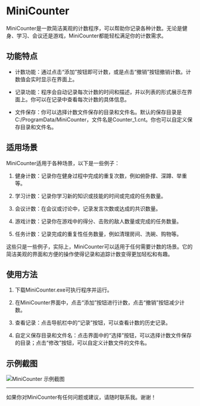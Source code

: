 # MiniCounter

MiniCounter是一款简洁美观的计数程序，可以帮助你记录各种计数。无论是健身、学习、会议还是游戏，MiniCounter都能轻松满足你的计数需求。

## 功能特点

- 计数功能：通过点击“添加”按钮即可计数，或是点击“撤销”按钮撤销计数。计数值会实时显示在界面上。

- 记录功能：程序会自动记录每次计数的时间和描述，并以列表的形式展示在界面上。你可以在记录中查看每次计数的具体信息。

- 文件保存：你可以选择计数文件保存的目录和文件名。默认的保存目录是C:/ProgramData/MiniCounter，文件名是Counter_1.cnt。你也可以自定义保存目录和文件名。

## 适用场景

MiniCounter适用于各种场景，以下是一些例子：

1. 健身计数：记录你在健身过程中完成的重复次数，例如俯卧撑、深蹲、举重等。

2. 学习计数：记录你学习新的知识或技能的时间或完成的任务数量。

3. 会议计数：在会议或讨论中，记录发言次数或达成的共识数量。

4. 游戏计数：记录你在游戏中的得分、击败的敌人数量或完成的任务数量。

5. 任务计数：记录完成的重复性任务数量，例如清理房间、洗碗、购物等。

这些只是一些例子，实际上，MiniCounter可以适用于任何需要计数的场景。它的简洁美观的界面和方便的操作使得记录和追踪计数变得更加轻松和有趣。

## 使用方法

1. 下载MiniCounter.exe可执行程序并运行。

2. 在MiniCounter界面中，点击“添加”按钮进行计数，点击“撤销”按钮减少计数。

3. 查看记录：点击导航栏中的“记录”按钮，可以查看计数的历史记录。

4. 自定义保存目录和文件名：点击界面中的“选择”按钮，可以选择计数文件保存的目录；点击“修改”按钮，可以自定义计数文件的文件名。

## 示例截图

![MiniCounter 示例截图](https://github.com/AmanoRenard/MiniCounter/assets/92380936/755f3e6a-7c76-41c8-a2aa-01282039c4ae)


---

如果你对MiniCounter有任何问题或建议，请随时联系我。谢谢！
